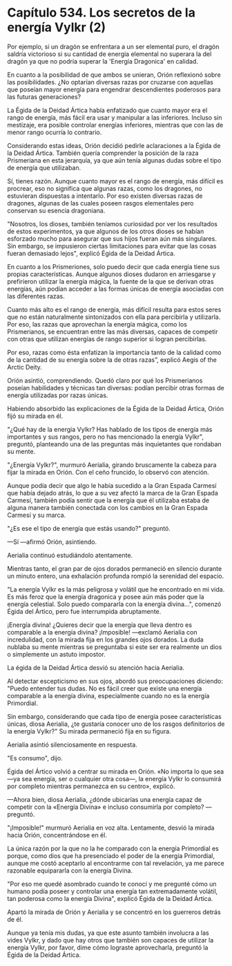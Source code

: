 
# Capítulo 534. Los secretos de la energía Vylkr (2)


Por ejemplo, si un dragón se enfrentara a un ser elemental puro, el dragón saldría victorioso si su cantidad de energía elemental no superara la del dragón ya que no podría superar la 'Energía Dragonica' en calidad.

En cuanto a la posibilidad de que ambos se unieran, Orión reflexionó sobre las posibilidades. ¿No optarían diversas razas por cruzarse con aquellas que poseían mayor energía para engendrar descendientes poderosos para las futuras generaciones?

La Égida de la Deidad Ártica había enfatizado que cuanto mayor era el rango de energía, más fácil era usar y manipular a las inferiores. Incluso sin mestizaje, era posible controlar energías inferiores, mientras que con las de menor rango ocurría lo contrario.

Considerando estas ideas, Orión decidió pedirle aclaraciones a la Égida de la Deidad Ártica. También quería comprender la posición de la raza Prismeriana en esta jerarquía, ya que aún tenía algunas dudas sobre el tipo de energía que utilizaban.

Sí, tienes razón. Aunque cuanto mayor es el rango de energía, más difícil es procrear, eso no significa que algunas razas, como los dragones, no estuvieran dispuestas a intentarlo. Por eso existen diversas razas de dragones, algunas de las cuales poseen rasgos elementales pero conservan su esencia dragoniana.

"Nosotros, los dioses, también teníamos curiosidad por ver los resultados de estos experimentos, ya que algunos de los otros dioses se habían esforzado mucho para asegurar que sus hijos fueran aún más singulares. Sin embargo, se impusieron ciertas limitaciones para evitar que las cosas fueran demasiado lejos", explicó Égida de la Deidad Ártica.

En cuanto a los Prismeriones, solo puedo decir que cada energía tiene sus propias características. Aunque algunos dioses dudaron en arriesgarse y prefirieron utilizar la energía mágica, la fuente de la que se derivan otras energías, aún podían acceder a las formas únicas de energía asociadas con las diferentes razas.

Cuanto más alto es el rango de energía, más difícil resulta para estos seres que no están naturalmente sintonizados con ella para percibirla y utilizarla. Por eso, las razas que aprovechan la energía mágica, como los Prismerianos, se encuentran entre las más diversas, capaces de competir con otras que utilizan energías de rango superior si logran percibirlas.

Por eso, razas como ésta enfatizan la importancia tanto de la calidad como de la cantidad de su energía sobre la de otras razas”, explicó Aegis of the Arctic Deity.

Orión asintió, comprendiendo. Quedó claro por qué los Prismerianos poseían habilidades y técnicas tan diversas: podían percibir otras formas de energía utilizadas por razas únicas.

Habiendo absorbido las explicaciones de la Égida de la Deidad Ártica, Orión fijó su mirada en él.

"¿Qué hay de la energía Vylkr? Has hablado de los tipos de energía más importantes y sus rangos, pero no has mencionado la energía Vylkr", preguntó, planteando una de las preguntas más inquietantes que rondaban su mente.

"¿Energía Vylkr?", murmuró Aerialia, girando bruscamente la cabeza para fijar la mirada en Orión. Con el ceño fruncido, lo observó con atención.

Aunque podía decir que algo le había sucedido a la Gran Espada Carmesí que había dejado atrás, lo que a su vez afectó la marca de la Gran Espada Carmesí, también podía sentir que la energía que él utilizaba estaba de alguna manera también conectada con los cambios en la Gran Espada Carmesí y su marca.

"¿Es ese el tipo de energía que estás usando?" preguntó.

—Sí —afirmó Orión, asintiendo.

Aerialia continuó estudiándolo atentamente.

Mientras tanto, el gran par de ojos dorados permaneció en silencio durante un minuto entero, una exhalación profunda rompió la serenidad del espacio.

"La energía Vylkr es la más peligrosa y volátil que he encontrado en mi vida. Es más feroz que la energía dragonica y posee aún más poder que la energía celestial. Solo puedo compararla con la energía divina...", comenzó Égida del Ártico, pero fue interrumpida abruptamente.

¡Energía divina! ¿Quieres decir que la energía que lleva dentro es comparable a la energía divina? ¡Imposible! —exclamó Aerialia con incredulidad, con la mirada fija en los grandes ojos dorados. La duda nublaba su mente mientras se preguntaba si este ser era realmente un dios o simplemente un astuto impostor.

La égida de la Deidad Ártica desvió su atención hacia Aerialia.

Al detectar escepticismo en sus ojos, abordó sus preocupaciones diciendo: "Puedo entender tus dudas. No es fácil creer que existe una energía comparable a la energía divina, especialmente cuando no es la energía Primordial.

Sin embargo, considerando que cada tipo de energía posee características únicas, diosa Aerialia, ¿te gustaría conocer uno de los rasgos definitorios de la energía Vylkr?" Su mirada permaneció fija en su figura.

Aerialia asintió silenciosamente en respuesta.

"Es consumo", dijo.

Égida del Ártico volvió a centrar su mirada en Orión. «No importa lo que sea —ya sea energía, ser o cualquier otra cosa—, la energía Vylkr lo consumirá por completo mientras permanezca en su centro», explicó.

—Ahora bien, diosa Aerialia, ¿dónde ubicarías una energía capaz de competir con la «Energía Divina» e incluso consumirla por completo? —preguntó.

"¡Imposible!" murmuró Aerialia en voz alta. Lentamente, desvió la mirada hacia Orión, concentrándose en él.

La única razón por la que no la he comparado con la energía Primordial es porque, como dios que ha presenciado el poder de la energía Primordial, aunque me costó aceptarlo al encontrarme con tal revelación, ya me parece razonable equipararla con la energía Divina.

"Por eso me quedé asombrado cuando te conocí y me pregunté cómo un humano podía poseer y controlar una energía tan extremadamente volátil, tan poderosa como la energía Divina", explicó Égida de la Deidad Ártica.

Apartó la mirada de Orión y Aerialia y se concentró en los guerreros detrás de él.

Aunque ya tenía mis dudas, ya que este asunto también involucra a las vides Vylkr, y dado que hay otros que también son capaces de utilizar la energía Vylkr, por favor, dime cómo lograste aprovecharla, preguntó la Égida de la Deidad Ártica.